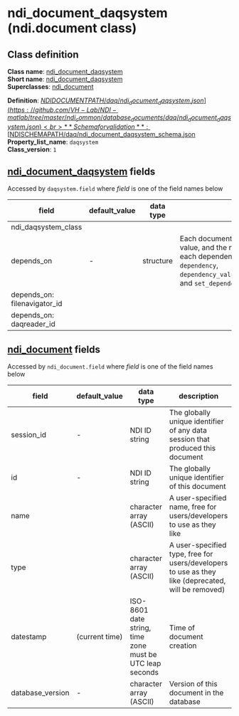 # ndi_document_daqsystem (ndi.document class)

## Class definition

**Class name**: [ndi_document_daqsystem](ndi_document_daqsystem.md)<br>
**Short name**: [ndi_document_daqsystem](ndi_document_daqsystem.md)<br>
**Superclasses**: [ndi_document](../ndi_document.md)

**Definition**: [$NDIDOCUMENTPATH/daq/ndi_document_daqsystem.json](https://github.com/VH-Lab/NDI-matlab/tree/master/ndi_common/database_documents/daq/ndi_document_daqsystem.json)<br>
**Schema for validation**: [$NDISCHEMAPATH/daq/ndi_document_daqsystem_schema.json](https://github.com/VH-Lab/NDI-matlab/tree/master/ndi_common/schema_documents/daq/ndi_document_daqsystem_schema.json)<br>
**Property_list_name**: `daqsystem`<br>
**Class_version**: `1`<br>


## [ndi_document_daqsystem](ndi_document_daqsystem.md) fields

Accessed by `daqsystem.field` where *field* is one of the field names below

| field | default_value | data type | description |
| --- | --- | --- | --- |
| ndi_daqsystem_class |  |  |  |
| depends_on | - | structure | Each document that this document depends on is listed; its document ID is given by the value, and the name indicates the type of dependency that exists. Note that the index for each dependency in the list below is arbitrary and can change. Use `ndi.document` methods `dependency`, `dependency_value`,`add_dependency_value_n`,`dependency_value_n`,`remove_dependency_value_n`, and `set_dependency_value` to read and edit `depends_on` fields of an `ndi.document`. |
| depends_on: filenavigator_id |  |  |  |
| depends_on: daqreader_id |  |  |  |


## [ndi_document](../ndi_document.md) fields

Accessed by `ndi_document.field` where *field* is one of the field names below

| field | default_value | data type | description |
| --- | --- | --- | --- |
| session_id | - | NDI ID string | The globally unique identifier of any data session that produced this document |
| id | - | NDI ID string | The globally unique identifier of this document |
| name |  | character array (ASCII) | A user-specified name, free for users/developers to use as they like |
| type |  | character array (ASCII) | A user-specified type, free for users/developers to use as they like (deprecated, will be removed) |
| datestamp | (current time) | ISO-8601 date string, time zone must be UTC leap seconds | Time of document creation |
| database_version | - | character array (ASCII) | Version of this document in the database |


